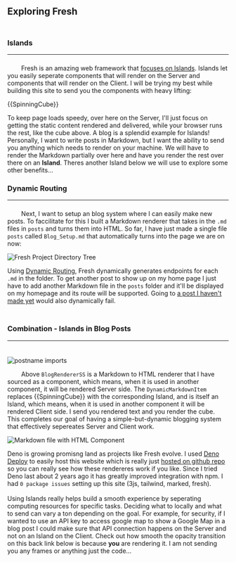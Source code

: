 ## Exploring Fresh
<div style="height: 0.5rem; display: block;"></div>

### Islands
---
<div style="height: 0.5rem; display: block;"></div>
&nbsp;&nbsp;&nbsp;&nbsp;&nbsp;&nbsp;&nbsp;&nbsp;Fresh is an amazing web framework that <a target="_blank" rel="noopener noreferrer" href="https://deno.com/blog/intro-to-islands">focuses on Islands</a>. Islands let you easily seperate components that will render on the Server and components that will render on the Client. I will be trying my best while building this site to send you the components with heavy lifting:

{{SpinningCube}}

To keep page loads speedy, over here on the Server, I'll just focus on getting the static content rendered and delivered, while your browser runs the rest, like the cube above. A blog is a splendid example for Islands! Personally, I want to write posts in Markdown, but I want the ability to send you anything which needs to render on your machine. We will have to render the Markdown partially over here and have you render the rest over there on an **Island**. Theres another Island below we will use to explore some other benefits...

### Dynamic Routing
---
<div style="height: 0.5rem; display: block;"></div>
&nbsp;&nbsp;&nbsp;&nbsp;&nbsp;&nbsp;&nbsp;&nbsp;Next, I want to setup an blog system where I can easily make new posts. To faccilitate for this I built a Markdown renderer that takes in the <code>.md</code> files in <code>posts</code> and turns them into HTML. So far, I have just made a single file <code>posts</code> called <code>Blog_Setup.md</code> that automatically turns into the page we are on now:

![Fresh Project Directory Tree](/blogtree.png)

Using <a target="_blank" rel="noopener noreferrer" href="https://fresh.deno.dev/docs/getting-started/dynamic-routes">Dynamic Routing</a>, Fresh dynamically generates endpoints for each <code>.md</code> in the folder. To get another post to show up on my home page I just have to add another Markdown file in the <code>posts</code> folder and it'll be displayed on my homepage and its route will be supported. Going to <a target="_blank" rel="noopener noreferrer" href="/blog/fakepost">a post I haven't made yet</a> would also dynamically fail.
<div style="height: 0.5rem; display: block;"></div>

### Combination - Islands in Blog Posts 
---
<div style="height: 0.5rem; display: block;"></div>

![postname imports](/islandimport.png)

&nbsp;&nbsp;&nbsp;&nbsp;&nbsp;&nbsp;&nbsp;&nbsp;Above `BlogRendererSS` is a Markdown to HTML renderer that I have sourced as a component, which means, when it is used in another component, it will be rendered Server side. The `DynamicMarkdownItem` replaces \{\{SpinningCube}\} with the corresponding Island, and is itself an Island, which means, when it is used in another component it will be rendered Client side. I send you rendered text and you render the cube. This completes our goal of having a simple-but-dynamic blogging system that effectively sepereates Server and Client work.

![Markdown file with HTML Component](/ComponentsInMarkdown.png)

Deno is growing promisng land as projects like Fresh evolve. I used <a target="_blank" rel="noopener noreferrer" href="https://deno.com/deploy">Deno Deploy</a> to easily host this website which is really just <a target="_blank" rel="noopener noreferrer" href="https://github.com/ali-layken/BurstUI/blob/main/posts/Blog_Setup.md">hosted on github repo</a> so you can really see how these rendereres work if you like. Since I tried Deno last about 2 years ago it has greatly improved integration with npm. I had <code>0 package issues</code> setting up this site (3js, tailwind, marked, fresh).
<br/>
<br/>
Using Islands really helps build a smooth experience by seperating computing resources for specific tasks. Deciding what to locally and what to send can vary a ton depending on the goal. For example, for security, if I wanted to use an API key to access google map to show a Google Map in a blog post I could make sure that API connection happens on the Server and not on an Island on the Client. Check out how smooth the opacity transition on this back link below is because **you** are rendering it. I am not sending you any frames or anything just the code...

